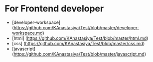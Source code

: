# For Frontend developer

- [developer-workspace] (https://github.com/KAnastasiya/Test/blob/master/developer-workspace.md)
- [html] (https://github.com/KAnastasiya/Test/blob/master/html.md)
- [css] (https://github.com/KAnastasiya/Test/blob/master/css.md)
- [javascript] (https://github.com/KAnastasiya/Test/blob/master/javascript.md)

